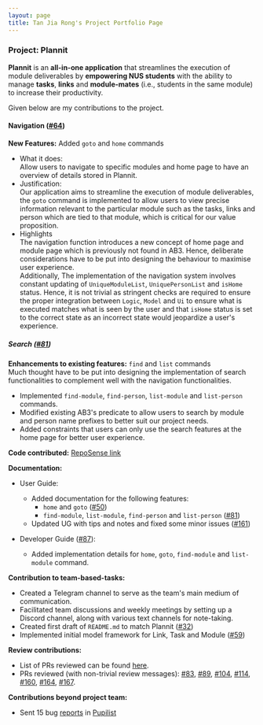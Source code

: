 ```yaml
---
layout: page
title: Tan Jia Rong's Project Portfolio Page
---
```


### Project: Plannit

**Plannit** is an **all-in-one application** that streamlines the execution of module
deliverables by **empowering NUS students** with the ability to manage **tasks**, **links** and
**module-mates** (i.e., students in the same module) to increase their productivity.

Given below are my contributions to the project.

#### Navigation ([#64](https://github.com/AY2223S1-CS2103T-T10-1/tp/pull/64))
**New Features:** Added `goto` and `home` commands
  * What it does: <br>
    Allow users to navigate to specific modules and home page to have an overview of details stored in Plannit.
  * Justification: <br>
    Our application aims to streamline the execution of module deliverables,
    the `goto` command is implemented to allow users to view precise information
    relevant to the particular module such as the tasks, links and person which
    are tied to that module, which is critical for our value proposition.
  * Highlights <br>
    The navigation function introduces a new concept of home page and module page which is previously not found
    in AB3. Hence, deliberate considerations have to be put into designing the behaviour to maximise user experience. <br>
    Additionally, The implementation of the navigation system involves constant updating of `UniqueModuleList`,
    `UniquePersonList` and `isHome` status. Hence, it is not trivial as stringent checks are required to ensure the
    proper integration between `Logic`, `Model` and `Ui` to ensure what is executed matches what is seen by the user
    and that `isHome` status is set to the correct state as an incorrect state would jeopardize a user's experience.

##### Search ([#81](https://github.com/AY2223S1-CS2103T-T10-1/tp/pull/81))
**Enhancements to existing features:** `find` and `list` commands <br>
Much thought have to be put into designing the implementation of search functionalities
to complement well with the navigation functionalities.
  * Implemented `find-module`, `find-person`, `list-module` and `list-person` commands.
  * Modified existing AB3's predicate to allow users to search by module and person name prefixes to better suit our project needs. 
  * Added constraints that users can only use the search features at the home page for better user experience.

**Code contributed:** [RepoSense link](https://nus-cs2103-ay2223s1.github.io/tp-dashboard/?search=tan-jia-rong&breakdown=true)

**Documentation:**
* User Guide:
  * Added documentation for the following features:
    * `home` and `goto` ([#50](https://github.com/AY2223S1-CS2103T-T10-1/tp/pull/50))
    * `find-module`, `list-module`, `find-person` and `list-person` ([#81](https://github.com/AY2223S1-CS2103T-T10-1/tp/pull/81))
  * Updated UG with tips and notes and fixed some minor issues ([#161](https://github.com/AY2223S1-CS2103T-T10-1/tp/pull/161))

* Developer Guide ([#87](https://github.com/AY2223S1-CS2103T-T10-1/tp/pull/87)):
  * Added implementation details for `home`, `goto`, `find-module` and `list-module` command.

**Contribution to team-based-tasks:**
* Created a Telegram channel to serve as the team's main medium of communication.
* Facilitated team discussions and weekly meetings by setting up a Discord channel, along with various text channels for note-taking.
* Created first draft of `README.md` to match Plannit ([#32](https://github.com/AY2223S1-CS2103T-T10-1/tp/pull/32))
* Implemented initial model framework for Link, Task and Module ([#59](https://github.com/AY2223S1-CS2103T-T10-1/tp/pull/59))

**Review contributions:**
* List of PRs reviewed can be found [here](https://github.com/AY2223S1-CS2103T-T10-1/tp/pulls?q=is%3Apr+reviewed-by%3ATan-Jia-Rong).
* PRs reviewed (with non-trivial review messages):
  [#83](https://github.com/AY2223S1-CS2103T-T10-1/tp/pull/83),
  [#89](https://github.com/AY2223S1-CS2103T-T10-1/tp/pull/89),
  [#104](https://github.com/AY2223S1-CS2103T-T10-1/tp/pull/104),
  [#114](https://github.com/AY2223S1-CS2103T-T10-1/tp/pull/114),
  [#160](https://github.com/AY2223S1-CS2103T-T10-1/tp/pull/160),
  [#164](https://github.com/AY2223S1-CS2103T-T10-1/tp/pull/164),
  [#167](https://github.com/AY2223S1-CS2103T-T10-1/tp/pull/167).

**Contributions beyond project team:**
* Sent 15 bug [reports](https://github.com/Tan-Jia-Rong/ped/issues) in
  [Pupilist](https://github.com/AY2223S1-CS2103T-W09-4/tp)
